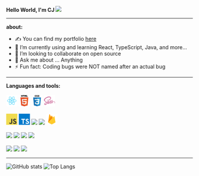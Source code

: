 <strong>Hello World, I'm CJ <img src="https://media.giphy.com/media/hvRJCLFzcasrR4ia7z/giphy.gif" width="25px"/></strong>

---

**about:**
- ✍ You can find my portfolio <a href="https://carlito-jdp.com/">here</a>
- 🌱 I’m currently using and learning React, TypeScript, Java, and more...
- 👯 I’m looking to collaborate on open source
- 💬 Ask me about ... Anything
- ⚡ Fun fact: Coding bugs were NOT named after an actual bug

---

**Languages and tools:**
<br/>
<br/>
<code><img height="30" src="https://raw.githubusercontent.com/github/explore/80688e429a7d4ef2fca1e82350fe8e3517d3494d/topics/react/react.png"></code>
<code><img height="30" src="https://raw.githubusercontent.com/github/explore/80688e429a7d4ef2fca1e82350fe8e3517d3494d/topics/html/html.png"></code>
<code><img height="30" src="https://raw.githubusercontent.com/github/explore/80688e429a7d4ef2fca1e82350fe8e3517d3494d/topics/css/css.png"></code>
<code><img height="30" src="https://raw.githubusercontent.com/github/explore/80688e429a7d4ef2fca1e82350fe8e3517d3494d/topics/sass/sass.png"></code>
<br/>
<br/>
<code><img height="30" src="https://raw.githubusercontent.com/github/explore/80688e429a7d4ef2fca1e82350fe8e3517d3494d/topics/javascript/javascript.png"></code>
<code><img height="30" src="https://raw.githubusercontent.com/github/explore/80688e429a7d4ef2fca1e82350fe8e3517d3494d/topics/typescript/typescript.png"></code>
<code><img height="30" src="https://img.icons8.com/color/48/000000/java-coffee-cup-logo--v1.png"></code>
<code><img height="30" src="https://img.icons8.com/color/48/000000/mysql-logo.png"></code>
<code><img height="30" src="https://raw.githubusercontent.com/github/explore/80688e429a7d4ef2fca1e82350fe8e3517d3494d/topics/firebase/firebase.png"></code>
<br/>
<br/>
<code><img height="30" src="https://cdn.freebiesupply.com/logos/large/2x/jest-logo-png-transparent.png"></code>
<code><img height="30" src="https://upload.wikimedia.org/wikipedia/commons/a/a4/Cypress.png"></code>
<code><img height="30" src="https://img.icons8.com/color/48/000000/trello.png"></code>
<code><img height="30" src="https://img.icons8.com/color/48/000000/git.png"></code>
<br/>
<br/>
<code><img height="30" src="https://img.icons8.com/doodle/48/000000/figma.png"></code>
<code><img height="30" src="https://img.icons8.com/color/48/000000/intellij-idea.png"></code>
<code><img height="30" src="https://img.icons8.com/color/48/000000/visual-studio-code-2019"></code>


---


![GitHub stats](https://github-readme-stats.vercel.app/api?username=carlitojdp&show_icons=true&theme=tokyonight)
![Top Langs](https://github-readme-stats.vercel.app/api/top-langs/?username=carlitojdp&theme=tokyonight)
